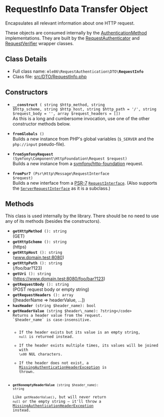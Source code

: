 # RequestInfo Data Transfer Object

Encapsulates all relevant information about one HTTP request.

These objects are consumed internally by the [AuthenticationMethod] implementations.
They are built by the [RequestAuthenticator] and [RequestVerifier] wrapper classes.

[Exceptions]: Exceptions.md
[AuthenticationMethod]: Class_AuthenticationMethod.md
[RequestAuthenticator]: Class_RequestAuthenticator.md
[RequestVerifier]: Class_RequestVerifier.md


## Class Details

* Full class name: <code>mle86\\RequestAuthentication\\DTO\\<b>RequestInfo</b></code>
* Class file: [src/DTO/RequestInfo.php](../src/DTO/RequestInfo.php)


## Constructors

* <code><b>\_\_construct</b> (
        string $http\_method,
        string $http\_scheme,
        string $http\_host,
        string $http\_path = '/',
        string $request\_body = '',
        array  $request\_headers = [])</code>  
    As this is a long and cumbersome invocation,
    use one of the other constructor methods below.
    
* <code><b>fromGlobals</b> ()</code>  
    Builds a new instance from PHP's global variables
    (`$_SERVER` and the `php://input` pseudo-file).

* <code><b>fromSymfonyRequest</b> (Symfony\Component\HttpFoundation\Request $request)</code>  
    Builds a new instance from a [symfony/http-foundation](https://symfony.com/doc/current/components/http_foundation.html) request.

* <code><b>fromPsr7</b> (Psr\Http\Message\RequestInterface $request)</code>  
    Builds a new interface from a [PSR-7](https://www.php-fig.org/psr/psr-7/)
    [`RequestInterface`](https://github.com/php-fig/http-message/blob/master/src/RequestInterface.php).
    (Also supports the [`ServerRequestInterface`](https://github.com/php-fig/http-message/blob/master/src/ServerRequestInterface.php) as it is a subclass.)

## Methods

This class is used internally by the library.
There should be no need to use any of its methods (besides the constructors).

* <code><b>getHttpMethod</b> (): string</code>  
  (GET)
* <code><b>getHttpScheme</b> (): string</code>  
  (https)
* <code><b>getHttpHost</b> (): string</code>  
  (www.domain.test:8080)
* <code><b>getHttpPath</b> (): string</code>  
  (/foo/bar?123)
* <code><b>getUri</b> (): string</code>  
  (https://www.domain.test:8080/foo/bar?123)
* <code><b>getRequestBody</b> (): string</code>  
  (POST request body or empty string)
* <code><b>getRequestHeaders</b> (): array</code>  
  (\[headerName => headerValue, …])
* <code><b>hasHeader</b> (string $header\_name): bool</code>
* <code><b>getHeaderValue</b> (string $header\_name): ?string</code>  
    Returns a header value from the request.
    `$header_name` is case-insensitive.
    * If the header exists but its value is an empty string, `null` is returned instead.
    * If the header exists multiple times, its values will be joined with `\x00` NUL characters.
    * If the header does not exist, a [MissingAuthenticationHeaderException][Exceptions] is thrown.
* <code><b>getNonemptyHeaderValue</b> (string $header\_name): string</code>  
    Like `getHeaderValue()`, but will never return `null` or the empty string –
    it'll throw a [MissingAuthenticationHeaderException][Exceptions] instead.

